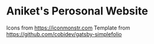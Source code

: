 # Aniket's Perosonal Website

Icons from <https://iconmonstr.com>
Template from <https://github.com/cobidev/gatsby-simplefolio>
